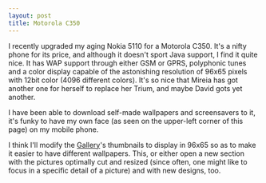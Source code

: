 ```yaml
---
layout: post
title: Motorola C350
---
```


I recently upgraded my aging Nokia 5110 for a Motorola C350. It's a nifty phone for its price, and although it doesn't sport Java support, I find it quite nice. It has WAP support through either GSM or GPRS, polyphonic tunes and a color display capable of the astonishing resolution of 96x65 pixels with 12bit color (4096 different colors). It's so nice that Mireia has got another one for herself to replace her Trium, and maybe David gots yet another.

I have been able to download self-made wallpapers and screensavers to it, it's funky to have my own face (as seen on the upper-left corner of this page) on my mobile phone.

I think I'll modify the <a href="/gallery/">Gallery</a>'s thumbnails to display in 96x65 so as to make it easier to have different wallpapers. This, or either open a new section with the pictures optimally cut and resized (since often, one might like to focus in a specific detail of a picture) and with new designs, too.
